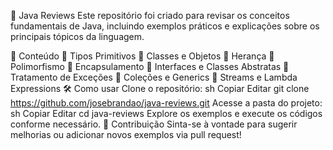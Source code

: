 📌 Java Reviews
Este repositório foi criado para revisar os conceitos fundamentais de Java, incluindo exemplos práticos e explicações sobre os principais tópicos da linguagem.

📖 Conteúdo
🔹 Tipos Primitivos
🔹 Classes e Objetos
🔹 Herança
🔹 Polimorfismo
🔹 Encapsulamento
🔹 Interfaces e Classes Abstratas
🔹 Tratamento de Exceções
🔹 Coleções e Generics
🔹 Streams e Lambda Expressions
🛠 Como usar
Clone o repositório:
sh
Copiar
Editar
git clone https://github.com/josebrandao/java-reviews.git
Acesse a pasta do projeto:
sh
Copiar
Editar
cd java-reviews
Explore os exemplos e execute os códigos conforme necessário.
📌 Contribuição
Sinta-se à vontade para sugerir melhorias ou adicionar novos exemplos via pull request!

